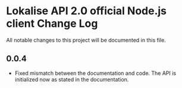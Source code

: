 # Lokalise API 2.0 official Node.js client Change Log

All notable changes to this project will be documented in this file.

## 0.0.4

- Fixed mismatch between the documentation and code. The API is initialized now as stated in the documentation.